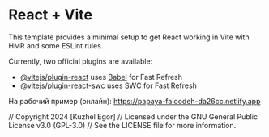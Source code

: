 # React + Vite

This template provides a minimal setup to get React working in Vite with HMR and some ESLint rules.

Currently, two official plugins are available:

- [@vitejs/plugin-react](https://github.com/vitejs/vite-plugin-react/blob/main/packages/plugin-react/README.md) uses [Babel](https://babeljs.io/) for Fast Refresh
- [@vitejs/plugin-react-swc](https://github.com/vitejs/vite-plugin-react-swc) uses [SWC](https://swc.rs/) for Fast Refresh

На рабочий пример (онлайн): https://papaya-faloodeh-da26cc.netlify.app

// Copyright 2024 [Kuzhel Egor]
// Licensed under the GNU General Public License v3.0 (GPL-3.0)
// See the LICENSE file for more information.